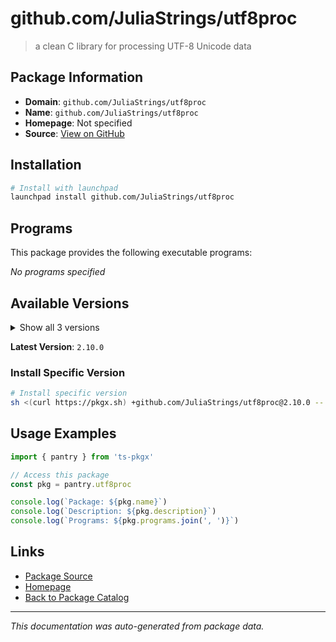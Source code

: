# github.com/JuliaStrings/utf8proc

> a clean C library for processing UTF-8 Unicode data

## Package Information

- **Domain**: `github.com/JuliaStrings/utf8proc`
- **Name**: `github.com/JuliaStrings/utf8proc`
- **Homepage**: Not specified
- **Source**: [View on GitHub](https://github.com/pkgxdev/pantry/tree/main/projects/github.com/JuliaStrings/utf8proc/package.yml)

## Installation

```bash
# Install with launchpad
launchpad install github.com/JuliaStrings/utf8proc
```

## Programs

This package provides the following executable programs:

*No programs specified*

## Available Versions

<details>
<summary>Show all 3 versions</summary>

- `2.10.0`, `2.9.0`, `2.8.0`

</details>

**Latest Version**: `2.10.0`

### Install Specific Version

```bash
# Install specific version
sh <(curl https://pkgx.sh) +github.com/JuliaStrings/utf8proc@2.10.0 -- $SHELL -i
```

## Usage Examples

```typescript
import { pantry } from 'ts-pkgx'

// Access this package
const pkg = pantry.utf8proc

console.log(`Package: ${pkg.name}`)
console.log(`Description: ${pkg.description}`)
console.log(`Programs: ${pkg.programs.join(', ')}`)
```

## Links

- [Package Source](https://github.com/pkgxdev/pantry/tree/main/projects/github.com/JuliaStrings/utf8proc/package.yml)
- [Homepage](#)
- [Back to Package Catalog](../../../package-catalog.md)

---

*This documentation was auto-generated from package data.*
